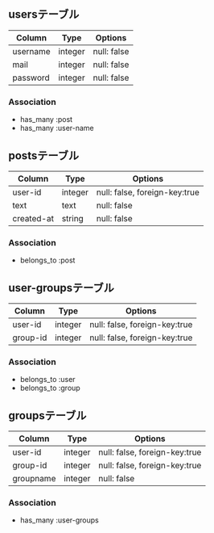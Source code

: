 

## usersテーブル

|Column|Type|Options|
|------|----|-------|
|username|integer|null: false|
|mail|integer|null: false|
|password|integer|null: false|

### Association
- has_many :post
- has_many :user-name


## postsテーブル

|Column|Type|Options|
|------|----|-------|
|user-id|integer|null: false, foreign-key:true|
|text|text|null: false|
|created-at|string|null: false|

### Association
- belongs_to :post


## user-groupsテーブル

|Column|Type|Options|
|------|----|-------|
|user-id|integer|null: false, foreign-key:true|
|group-id|integer|null: false, foreign-key:true|


### Association
- belongs_to :user
- belongs_to :group



## groupsテーブル

|Column|Type|Options|
|------|----|-------|
|user-id|integer|null: false, foreign-key:true|
|group-id|integer|null: false, foreign-key:true|
|groupname|integer|null: false|


### Association
- has_many :user-groups


